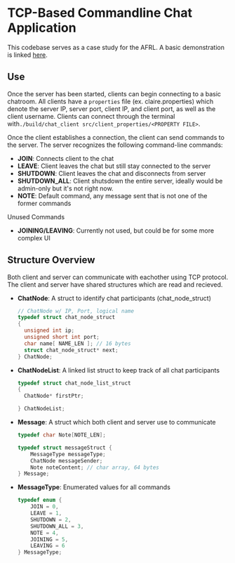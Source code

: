 # TCP-Based Commandline Chat Application
This codebase serves as a case study for the AFRL. A basic demonstration is linked [here](https://www.youtube.com/watch?v=U73MY2SoXKI).

## Use
Once the server has been started, clients can begin connecting to a basic chatroom. All clients have a `properties` file (ex. claire.properties) which denote the server IP, server port, client IP, and client port, as well as the client username. Clients can connect through the terminal with`./build/chat_client src/client_properties/<PROPERTY FILE>`. 

Once the client establishes a connection, the client can send commands to the server. The server recognizes the following command-line commands:

  - **JOIN**: Connects client to the chat
  - **LEAVE**: Client leaves the chat but still stay connected to the server
  - **SHUTDOWN**: Client leaves the chat and disconnects from server
  - **SHUTDOWN_ALL**: Client shutsdown the entire server, ideally would be admin-only but it's not right now.
  - **NOTE**: Default command, any message sent that is not one of the former commands

Unused Commands
  - **JOINING/LEAVING**: Currently not used, but could be for some more complex UI

## Structure Overview
Both client and server can communicate with eachother using TCP protocol. The client and server have shared structures which are read and recieved.

  - **ChatNode**: A struct to identify chat participants (chat_node_struct)
    ```c
    // ChatNode w/ IP, Port, logical name
    typedef struct chat_node_struct
    {
      unsigned int ip;
      unsigned short int port;
      char name[ NAME_LEN ]; // 16 bytes
      struct chat_node_struct* next;
    } ChatNode;
    ```
  
  - **ChatNodeList**: A linked list struct to keep track of all chat participants
    ```c
    typedef struct chat_node_list_struct
    {
      ChatNode* firstPtr;
    
    } ChatNodeList;
    ```

  - **Message**: A struct which both client and server use to communicate
    ```c
    typedef char Note[NOTE_LEN];
    
    typedef struct messageStruct {
        MessageType messageType;
        ChatNode messageSender;
        Note noteContent; // char array, 64 bytes
    } Message;
    ```
 
  - **MessageType**: Enumerated values for all commands
    ```c
    typedef enum {
        JOIN = 0,
        LEAVE = 1,
        SHUTDOWN = 2,
        SHUTDOWN_ALL = 3,
        NOTE = 4,
        JOINING = 5,
        LEAVING = 6
    } MessageType;
    ```
